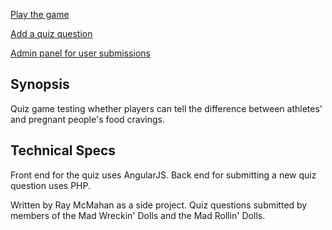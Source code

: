 [Play the game](http://archene.com/quiz)

[Add a quiz question](http://archene.com/quiz/#/addfood)

[Admin panel for user submissions](http://archene.com/quiz/submissions_admin.php)


## Synopsis

Quiz game testing whether players can tell the difference between athletes' and pregnant people's food cravings.

## Technical Specs

Front end for the quiz uses AngularJS.
Back end for submitting a new quiz question uses PHP.

Written by Ray McMahan as a side project. Quiz questions submitted by members of the Mad Wreckin' Dolls and the Mad Rollin' Dolls.
